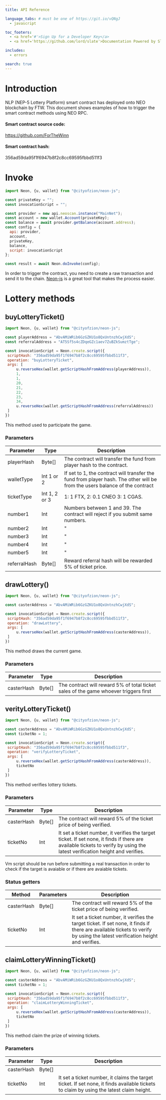 ```yaml
---
title: API Reference

language_tabs: # must be one of https://git.io/vQNgJ
  - javascript

toc_footers:
  - <a href='#'>Sign Up for a Developer Key</a>
  - <a href='https://github.com/lord/slate'>Documentation Powered by Slate</a>

includes:
  - errors

search: true
---
```


# Introduction

NLP (NEP-5 Lottery Platform) smart contract has deployed onto NEO blockchain by FTW. This document shows examples of how to trigger the smart contract methods using NEO RPC.

#### Smart contract source code:

https://github.com/ForTheWinn

#### Smart contract hash:

356ad59da95f1f6947b8f2c8cc69595fbbd511f3

# Invoke

```javascript
import Neon, {u, wallet} from "@cityofzion/neon-js";

const privateKey = "";
const invocationScript = "";

const provider = new api.neoscan.instance("MainNet");
const account = new wallet.Account(privateKey);
const balance = await provider.getBalance(account.address);
const config = {
  api: provider,
  account,
  privateKey,
  balance,
  script: invocationScript
};

const result = await Neon.doInvoke(config);
```

In order to trigger the contract, you need to create a raw transaction and send it to the chain. [Neon-js](http://cityofzion.io/neon-js/en/) is a great tool that makes the process easier.


# Lottery methods

## buyLotteryTicket()

```javascript
import Neon, {u, wallet} from "@cityofzion/neon-js";

const playerAddress = "AbvAMiWRib6GzGZKU1o8QxUntnzhCwjXdS";
const referralAddress = "AT5Sf5s4cZDqeGZc1aev7ZuBZkSumztTge";

const invocationScript = Neon.create.script({
 scriptHash: "356ad59da95f1f6947b8f2c8cc69595fbbd511f3",
 operation: "buyLotteryTicket",
 args: [
     u.reverseHex(wallet.getScriptHashFromAddress(playerAddress)),
     1,
     1,
     20,
     21,
     22,
     23,
     34,
     u.reverseHex(wallet.getScriptHashFromAddress(referralAddress))
 ]
})
```

This method used to participate the game.

### Parameters

Parameter | Type | Description
--------- | ------- | -----------
playerHash | Byte[] | The contract will transfer the fund from player hash to the contract.
walletType | Int 1 or 2 | If set to 1, the contract will transfer the fund from player hash. The other will be from the users balance of the contract
ticketType | Int 1, 2 or 3 | 1: 1 FTX, 2: 0.1 CNEO 3: 1 CGAS.
number1 | Int | Numbers between 1 and 39. The contract will reject if you submit same numbers.
number2 | Int | "
number3 | Int | "
number4 | Int | "
number5 | Int | "
referralHash | Byte[] | Reward referral hash will be rewarded 5% of ticket price.


## drawLottery()

```javascript
import Neon, {u, wallet} from "@cityofzion/neon-js";

const casterAddress = "AbvAMiWRib6GzGZKU1o8QxUntnzhCwjXdS";

const invocationScript = Neon.create.script({
 scriptHash: "356ad59da95f1f6947b8f2c8cc69595fbbd511f3",
 operation: "drawLottery",
 args: [
     u.reverseHex(wallet.getScriptHashFromAddress(casterAddress)),
 ]
})
```

This method draws the current game.

### Parameters

Parameter | Type | Description
--------- | ----------- | -----------
casterHash | Byte[] | The contract will reward 5% of total ticket sales of the game whoever triggers first

## verityLotteryTicket()

```javascript
import Neon, {u, wallet} from "@cityofzion/neon-js";

const casterAddress = "AbvAMiWRib6GzGZKU1o8QxUntnzhCwjXdS";
const ticketNo = 1;

const invocationScript = Neon.create.script({
 scriptHash: "356ad59da95f1f6947b8f2c8cc69595fbbd511f3",
 operation: "verifyLotteryTicket",
 args: [
     u.reverseHex(wallet.getScriptHashFromAddress(casterAddress)),
     ticketNo
 ]
})
```


This method verifies lottery tickets.


### Parameters

Parameter | Type | Description
--------- | ----------- | -----------
casterHash | Byte[] | The contract will reward 5% of the ticket price of being verified.
ticketNo | Int | It set a ticket number, it verifies the target ticket. If set none, it finds if there are available tickets to verify by using the latest verification height and verifies.

<aside class="notice">
Vm script should be run before submitting a real transaction in order to check if the target is avaiable or if there are avaiable tickets. 
</aside>

### Status getters

Method | Parameters | Description
--------- | ----------- | -----------
casterHash | Byte[] | The contract will reward 5% of the ticket price of being verified.
ticketNo | Int | It set a ticket number, it verifies the target ticket. If set none, it finds if there are available tickets to verify by using the latest verification height and verifies.


## claimLotteryWinningTicket()

```javascript
import Neon, {u, wallet} from "@cityofzion/neon-js";

const casterAddress = "AbvAMiWRib6GzGZKU1o8QxUntnzhCwjXdS";
const ticketNo = 1;

const invocationScript = Neon.create.script({
 scriptHash: "356ad59da95f1f6947b8f2c8cc69595fbbd511f3",
 operation: "claimLotteryWinningTicket",
 args: [
     u.reverseHex(wallet.getScriptHashFromAddress(casterAddress)),
     ticketNo
 ]
})
```

This method claim the prize of winning tickets.


### Parameters

Parameter | Type | Description
--------- | ----------- | -----------
casterHash | Byte[] |
ticketNo | Int | It set a ticket number, it claims the target ticket. If set none, it finds available tickets to claim by using the latest claim height.
